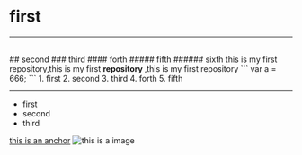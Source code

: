 # first
---
<br />
## second
### third
#### forth
##### fifth
###### sixth
this is my first repository,this is my first <strong> repository </strong>,this is my first repository
```
var a = 666;
```
1. first
2. second
3. third
4. forth
5. fifth

---
- first
- second
- third

[this is an anchor](http://www.baidu.com/)
![this is a image](http://www.baidu.com/img/2016_10_09logo_61d59f1e74db0be41ffe1d31fb8edef3.png)
